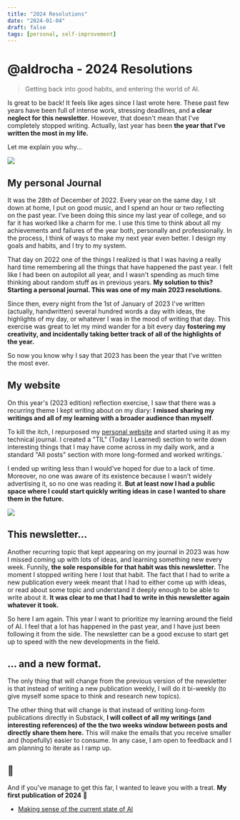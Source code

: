 ```yaml
---
title: "2024 Resolutions"
date: "2024-01-04"
draft: false
tags: [personal, self-improvement]
---
```


# @aldrocha - 2024 Resolutions
> Getting back into good habits, and entering the world of AI.

Is great to be back! It feels like ages since I last wrote here. These past few years have been full of intense work, stressing deadlines, and **a clear neglect for this newsletter**. However, that doesn't mean that I've completely stopped writing. Actually, last year has been **the year that I've written the most in my life.**

Let me explain you why...

![](https://substackcdn.com/image/fetch/w_1456,c_limit,f_auto,q_auto:good,fl_progressive:steep/https%3A%2F%2Fsubstack-post-media.s3.amazonaws.com%2Fpublic%2Fimages%2F576db18d-971d-47e8-b8c2-4528204ee0f0_1152x896.png)

## My personal Journal

It was the 28th of December of 2022. Every year on the same day, I sit down at home, I put on good music, and I spend an hour or two reflecting on the past year. I've been doing this since my last year of college, and so far it has worked like a charm for me. I use this time to think about all my achievements and failures of the year both, personally and professionally. In the process, I think of ways to make my next year even better. I design my goals and habits, and I try to my system.

That day on 2022 one of the things I realized is that I was having a really hard time remembering all the things that have happened the past year. I felt like I had been on autopilot all year, and I wasn't spending as much time thinking about random stuff as in previous years. **My solution to this? Starting a personal journal. This was one of my main 2023 resolutions.**

Since then, every night from the 1st of January of 2023 I've written (actually, handwritten) several hundred words a day with ideas, the highlights of my day, or whatever I was in the mood of writing that day. This exercise was great to let my mind wander for a bit every day **fostering my creativity, and incidentally taking better track of all of the highlights of the year.**

So now you know why I say that 2023 has been the year that I've written the most ever.

## My website

On this year's (2023 edition) reflection exercise, I saw that there was a recurring theme I kept writing about on my diary: **I missed sharing my writings and all of my learning with a broader audience than myself**.

To kill the itch, I repurposed my [personal website](https://www.adlrocha.com/) and started using it as my technical journal. I created a "TIL" (Today I Learned) section to write down interesting things that I may have come across in my daily work, and a standard "All posts" section with more long-formed and worked writings.`

I ended up writing less than I would've hoped for due to a lack of time. Moreover, no one was aware of its existence because I wasn't widely advertising it, so no one was reading it. **But at least now I had a public space where I could start quickly writing ideas in case I wanted to share them in the future.**

![](https://substackcdn.com/image/fetch/w_1456,c_limit,f_auto,q_auto:good,fl_progressive:steep/https%3A%2F%2Fsubstack-post-media.s3.amazonaws.com%2Fpublic%2Fimages%2F7db2f049-4145-478f-a9c9-48af9d997b5f_1676x1041.png)

## This newsletter...

Another recurring topic that kept appearing on my journal in 2023 was how I missed coming up with lots of ideas, and learning something new every week. Funnily, **the sole responsible for that habit was this newsletter.** The moment I stopped writing here I lost that habit. The fact that I had to write a new publication every week meant that I had to either come up with ideas, or read about some topic and understand it deeply enough to be able to write about it. **It was clear to me that I had to write in this newsletter again whatever it took.**

So here I am again. This year I want to prioritize my learning around the field of AI. I feel that a lot has happened in the past year, and I have just been following it from the side. The newsletter can be a good excuse to start get up to speed with the new developments in the field.

## ... and a new format.

The only thing that will change from the previous version of the newsletter is that instead of writing a new publication weekly, I will do it bi-weekly (to give myself some space to think and research new topics).

The other thing that will change is that instead of writing long-form publications directly in Substack, **I will collect of all my writings (and interesting references) of the the two weeks window between posts and directly share them here.** This will make the emails that you receive smaller and (hopefully) easier to consume. In any case, I am open to feedback and I am planning to iterate as I ramp up.

## 🎁

And if you've manage to get this far, I wanted to leave you with a treat. **My first publication of 2024** 🚀

-   [Making sense of the current state of AI](https://www.adlrocha.com/blog/2024-01-10-state-ai/)